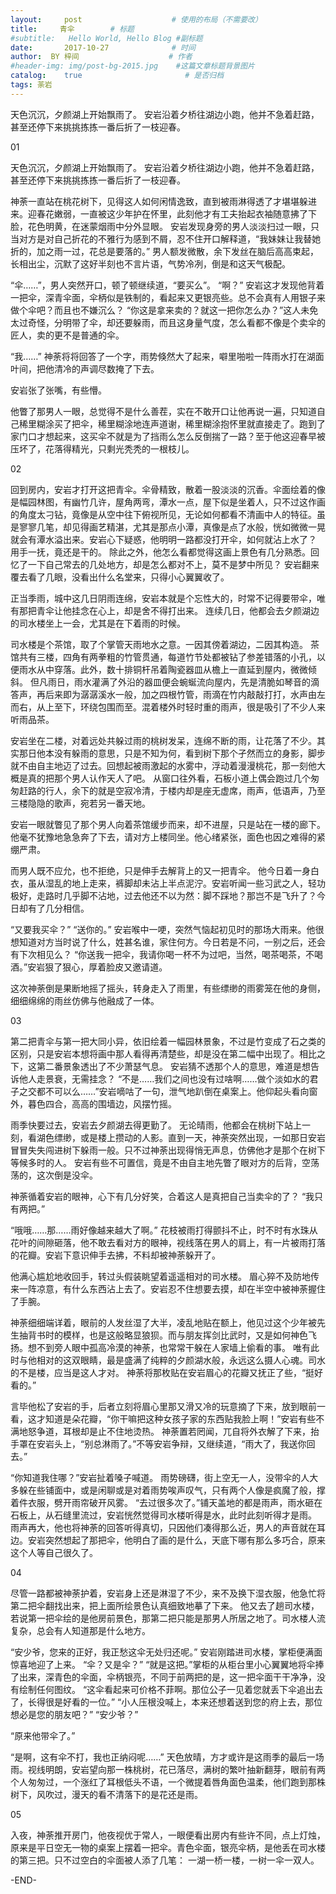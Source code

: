 ```yaml
---
layout:     post                    # 使用的布局（不需要改）
title:     青伞        # 标题 
#subtitle:   Hello World, Hello Blog #副标题
date:       2017-10-27              # 时间
author:  BY 梓间                    # 作者
#header-img: img/post-bg-2015.jpg    #这篇文章标题背景图片
catalog:    true                       # 是否归档
tags: 荼岩  
---
```


天色沉沉，夕颜湖上开始飘雨了。
安岩沿着夕桥往湖边小跑，他并不急着赶路，甚至还停下来挑挑拣拣一番后折了一枝迎春。

01


天色沉沉，夕颜湖上开始飘雨了。
安岩沿着夕桥往湖边小跑，他并不急着赶路，甚至还停下来挑挑拣拣一番后折了一枝迎春。

神荼一直站在桃花树下，见得这人如何闲情逸致，直到被雨淋得透了才堪堪躲进来。迎春花嫩弱，一直被这少年护在怀里，此刻他才有工夫抬起衣袖随意拂了下脸，花色明黄，在迷蒙烟雨中分外显眼。
安岩发现身旁的男人淡淡扫过一眼，只当对方是对自己折花的不雅行为感到不屑，忍不住开口解释道，“我妹妹让我替她折的，加之雨一过，花总是要落的。”
男人额发微散，余下发丝在脑后高高束起，长相出尘，沉默了这好半刻也不言片语，气势冷冽，倒是和这天气极配。

“伞……”，男人突然开口，顿了顿继续道，“要买么”。
“啊？”
安岩这才发现他背着一把伞，深青伞面，伞柄似是铁制的，看起来又更银亮些。总不会真有人用银子来做个伞吧？而且也不嫌沉么？
“你这是拿来卖的？就这一把你怎么办？”这人未免太过奇怪，分明带了伞，却还要躲雨，而且这身量气度，怎么看都不像是个卖伞的匠人，卖的更不是普通的伞。

“我……”
神荼将将回答了一个字，雨势倏然大了起来，噼里啪啦一阵雨水打在湖面叶间，把他清冷的声调尽数掩了下去。

安岩张了张嘴，有些懵。

他瞥了那男人一眼，总觉得不是什么善茬，实在不敢开口让他再说一遍，只知道自己稀里糊涂买了把伞，稀里糊涂地连声道谢，稀里糊涂抱怀里就直接走了。跑到了家门口才想起来，这买伞不就是为了挡雨么怎么反倒揣了一路？至于他这迎春早被压坏了，花落得精光，只剩光秃秃的一根枝儿。


02


回到房内，安岩才打开这把青伞。伞骨精致，散着一股淡淡的沉香。伞面绘着的像是幅园林图，有幽竹几许，屋角两弯，潭水一点，屋下似是坐着人，只不过这作画的角度太刁钻，竟像是从空中往下俯视所见，无论如何都看不清画中人的特征。虽是寥寥几笔，却见得画艺精湛，尤其是那点小潭，真像是点了水般，恍如微微一晃就会有潭水溢出来。安岩心下疑惑，他明明一路都没打开伞，如何就沾上水了？
用手一抚，竟还是干的。
除此之外，他怎么看都觉得这画上景色有几分熟悉。回忆了一下自己常去的几处地方，却是怎么都对不上，莫不是梦中所见？
安岩翻来覆去看了几眼，没看出什么名堂来，只得小心翼翼收了。

正当季雨，城中这几日阴雨连绵，安岩本就是个忘性大的，时常不记得要带伞，唯有那把青伞让他挂念在心上，却是舍不得打出来。
连续几日，他都会去夕颜湖边的司水楼坐上一会，尤其是在下着雨的时候。

司水楼是个茶馆，取了个掌管天雨地水之意。一因其傍着湖边，二因其构造。
茶馆共有三楼，四角有两拳粗的竹管贯通，每道竹节处都被钻了参差错落的小孔，以便雨水从中穿落。此外，数十排铜杆吊着陶瓷器皿从檐上一直延到屋内，微微倾斜。
但凡雨日，雨水灌满了外沿的器皿便会蜿蜒流向屋内，先是清脆如琴音的滴答声，再后来即为潺潺溪水一般，加之四根竹管，雨滴在竹内敲敲打打，水声由左而右，从上至下，环绕包围而至。混着楼外时轻时重的雨声，很是吸引了不少人来听雨品茶。

安岩坐在二楼，对着远处共躲过雨的桃树发呆，连绵不断的雨，让花落了不少。其实那日他本没有躲雨的意思，只是不知为何，看到树下那个孑然而立的身影，脚步就不由自主地迈了过去。回想起被雨激起的水雾中，浮动着漫漫桃花，那一刻他大概是真的把那个男人认作天人了吧。
从窗口往外看，石板小道上偶会跑过几个匆匆赶路的行人，余下的就是空寂冷清，于楼内却是座无虚席，雨声，低语声，乃至三楼隐隐的歌声，宛若另一番天地。

安岩一眼就瞥见了那个男人向着茶馆缓步而来，却不进屋，只是站在一楼的廊下。
他毫不犹豫地急急奔了下去，请对方上楼同坐。他心绪紧张，面色也因之难得的紧绷严肃。

而男人既不应允，也不拒绝，只是伸手去解背上的又一把青伞。
他今日着一身白衣，虽从湿乱的地上走来，裤脚却未沾上半点泥泞。安岩听闻一些习武之人，轻功极好，走路时几乎脚不沾地，过去他还不以为然：脚不踩地？那岂不是飞升了？今日却有了几分相信。

“又要我买伞？”
“送你的。”
安岩喉中一哽，突然气恼起初见时的那场大雨来。他很想知道对方当时说了什么，姓甚名谁，家住何方。今日若是不问，一别之后，还会有下次相见么？
“你送我一把伞，我请你喝一杯不为过吧，当然，喝茶喝茶，不喝酒。”安岩狠了狠心，厚着脸皮又邀请道。

这次神荼倒是果断地摇了摇头，转身走入了雨里，有些缥缈的雨雾笼在他的身侧，细细绵绵的雨丝仿佛与他融成了一体。


03


第二把青伞与第一把大同小异，依旧绘着一幅园林景象，不过是竹变成了石之类的区别，只是安岩本想将画中那人看得再清楚些，却是没在第二幅中出现了。相比之下，这第二番景象透出了不少萧瑟气息。
安岩猜不透那个人的意思，难道是想告诉他人走景衰，无需挂念？
“不是……我们之间也没有过啥啊……做个淡如水的君子之交都不可以么……”安岩嘀咕了一句，泄气地趴倒在桌案上。他仰起头看向窗外，暮色四合，高高的围墙边，风摆竹摇。

雨季快要过去，安岩去夕颜湖去得更勤了。
无论晴雨，他都会在桃树下站上一刻，看湖色缥缈，或是楼上攒动的人影。直到一天，神荼突然出现，一如那日安岩冒冒失失闯进树下躲雨一般。只不过神荼出现得悄无声息，仿佛他才是那个在树下等候多时的人。
安岩有些不可置信，竟是不由自主地先瞥了眼对方的后背，空荡荡的，这次倒是没伞。

神荼循着安岩的眼神，心下有几分好笑，合着这人是真把自己当卖伞的了？
“我只有两把。”

“哦哦……那……雨好像越来越大了啊。”
花枝被雨打得颤抖不止，时不时有水珠从花叶的间隙砸落，他不敢去看对方的眼神，视线落在男人的肩上，有一片被雨打落的花瓣。安岩下意识伸手去拂，不料却被神荼躲开了。

他满心尴尬地收回手，转过头假装眺望着遥遥相对的司水楼。
眉心猝不及防地传来一阵凉意，有什么东西沾上去了。安岩忍不住想要去摸，却在半空中被神荼握住了手腕。

神荼细细端详着，眼前的人发丝湿了大半，凌乱地贴在额上，他见过这个少年被先生抽背书时的模样，也是这般略显狼狈。而与朋友挥剑比武时，又是如何神色飞扬。想不到旁人眼中孤高冷漠的神荼，也常常干躲在人家墙上偷看的事。
唯有此时与他相对的这双眼睛，最是盛满了纯粹的夕颜湖水般，永远这么摄人心魂。司水的不是楼，应当是这人才对。
神荼将那枚贴在安岩眉心的花瓣又抚正了些，“挺好看的。”

言毕他松了安岩的手，后者立刻将眉心里那又滑又冷的玩意摘了下来，放到眼前一看，这才知道是朵花瓣，“你干嘛把这种女孩子家的东西贴我脸上啊！”安岩有些不满地怒争道，耳根却是止不住地烫热。
神荼置若罔闻，兀自将外衣解了下来，抬手罩在安岩头上，“别总淋雨了。”不等安岩争辩，又继续道，“雨大了，我送你回去。”

“你知道我住哪？”安岩扯着嗓子喊道。
雨势磅礴，街上空无一人，没带伞的人大多躲在些铺面中，或是闲聊或是对着雨势唉声叹气，只有两个人像是疯魔了般，撑着件衣服，劈开雨帘破开风雾。
“去过很多次了。”铺天盖地的都是雨声，雨水砸在石板上，从石缝里流过，安岩恍然觉得司水楼听得是水，此时此刻听得才是雨。
雨声再大，他也将神荼的回答听得真切，只因他们凑得那么近，男人的声音就在耳边。安岩突然想起了那把伞，他明白了画的是什么，天底下哪有那么多巧合，原来这个人等自己很久了。


04


尽管一路都被神荼护着，安岩身上还是淋湿了不少，来不及换下湿衣服，他急忙将第二把伞翻找出来，把上面所绘景色认真细致地摹了下来。
他又去了趟司水楼，若说第一把伞绘的是他房前景色，那第二把只能是那男人所居之地了。司水楼人流复杂，总会有人知道那是什么地方。

“安少爷，您来的正好，我正愁这伞无处归还呢。”
安岩刚踏进司水楼，掌柜便满面惊喜地迎了上来。
“伞？又是伞？”
“就是这把。”掌柜的从柜台里小心翼翼地将伞捧了出来，深青色的伞面，伞柄银亮，不同于前两把的是，这一把伞面干干净净，没有绘制任何图纹。
“这伞看起来可价格不菲啊。那位公子一见着您就丢下伞追出去了，长得很是好看的一位。”
“小人压根没喊上，本来还想着送到您的府上去，那位想必是您的朋友吧？”
“安少爷？”

“原来他带伞了。”

“是啊，这有伞不打，我也正纳闷呢……”
天色放晴，方才或许是这雨季的最后一场雨。视线明朗，安岩望向那一株桃树，花已落尽，满树的繁叶抽新翻芽，眼前有两个人匆匆过，一个涨红了耳根低头不语，一个微提着唇角面色温柔，他们跑到那株树下，风吹过，漫天的看不清落下的是花还是雨。


05


入夜，神荼推开房门，他夜视优于常人，一眼便看出房内有些许不同，点上灯烛，原来是平日空无一物的桌案上摆着一把伞。青色伞面，银亮伞柄，是他丢在司水楼的第三把。只不过空白的伞面被人添了几笔：
一湖一桥一楼，一树一伞一双人。

-END-

